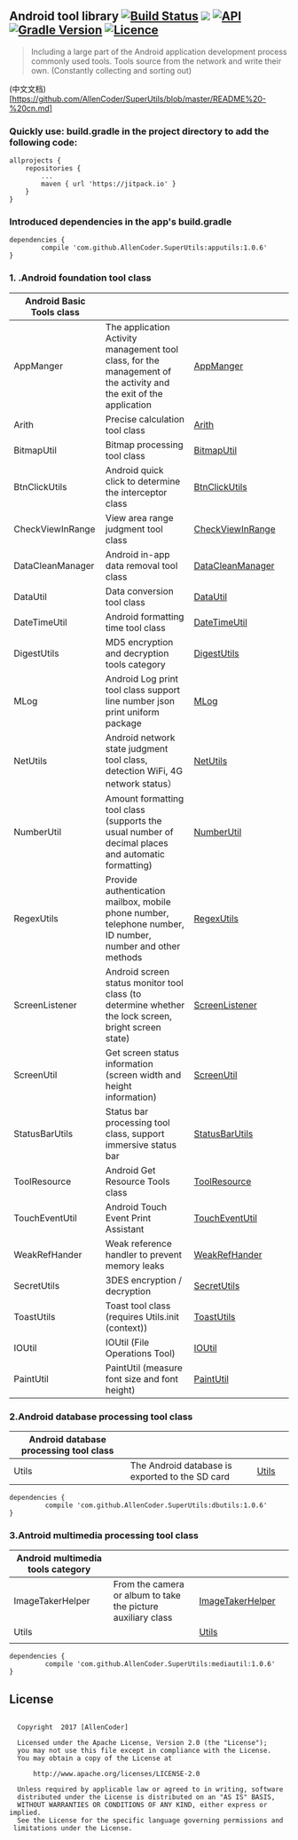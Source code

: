 

##  Android tool library [![Build Status](https://travis-ci.org/AllenCoder/SuperUtils.svg?branch=master)](https://travis-ci.org/AllenCoder/SuperUtils) [![](https://jitpack.io/v/AllenCoder/SuperUtils.svg)](https://jitpack.io/#AllenCoder/SuperUtils)  [![API](https://img.shields.io/badge/API-14%2B-blue.svg?style=flat)](https://android-arsenal.com/api?level=14) [![Gradle Version](https://img.shields.io/badge/gradle-3.4-green.svg)](https://docs.gradle.org/current/release-notes) [![Licence](https://img.shields.io/badge/licence-Apache-blue.svg)](http://www.apache.org/licenses/LICENSE-2.0)
  
> Including a large part of the Android application development process commonly used tools. Tools source from the network and write their own. (Constantly collecting and sorting out)

(中文文档)[https://github.com/AllenCoder/SuperUtils/blob/master/README%20-%20cn.md]

### Quickly use: build.gradle in the project directory to add the following code:


```
allprojects {
    repositories {
        ...
        maven { url 'https://jitpack.io' }
    }
}

```

### Introduced dependencies in the app's build.gradle

```
dependencies {
        compile 'com.github.AllenCoder.SuperUtils:apputils:1.0.6'
}
```

### 1. .Android foundation tool class

| Android Basic Tools class |                                                                |     |     |
| ------------------ | -------------------------------------------------------------- | --- | --- |
| AppManger          | The application Activity management tool class, for the management of the activity and the exit of the application |  [AppManger][1]   |     |
| Arith              | Precise calculation tool class                                                |   [Arith][2]   |     |
| BitmapUtil         | Bitmap processing tool class                                              |   [BitmapUtil][3]   |     |
| BtnClickUtils          | Android quick click to determine the interceptor class | [BtnClickUtils][4]     |     |
| CheckViewInRange              | View area range judgment tool class                                                 |  [CheckViewInRange][5]    |     |
| DataCleanManager         |  Android in-app data removal tool class                                              |    [DataCleanManager][6]  |     |
| DataUtil          | Data conversion tool class |   [DataUtil][7]   |     |
| DateTimeUtil              | Android formatting time tool class                                                |  [DateTimeUtil][8]    |     |
| DigestUtils         |MD5 encryption and decryption tools category                                   |    [DigestUtils][9]  |     |
| MLog          | Android Log print tool class support line number json print uniform package |    [MLog][11]  |     |
| NetUtils              | Android network state judgment tool class, detection WiFi, 4G network status）                                              |    [NetUtils][12]  |     |
| NumberUtil         |       Amount formatting tool class (supports the usual number of decimal places and automatic formatting)                                      |   [NumberUtil][13]   |     |
| RegexUtils          | Provide authentication mailbox, mobile phone number, telephone number, ID number, number and other methods|    [RegexUtils][14]  |     |
| ScreenListener              | Android screen status monitor tool class (to determine whether the lock screen, bright screen state)                                                 |   [ScreenListener][15]   |     |
| ScreenUtil         |  Get screen status information (screen width and height information)                                        |    [ScreenUtil][16]  |     |
| StatusBarUtils          |Status bar processing tool class, support immersive status bar |    [StatusBarUtils][17]  |     |
| ToolResource              |Android Get Resource Tools class                                         |  [ToolResource][18]    |     |
| TouchEventUtil         |  Android Touch Event Print Assistant                                      |    [TouchEventUtil][19]  |     |
| WeakRefHander         | Weak reference handler to prevent memory leaks                                     |    [WeakRefHander][23]  |     |
| SecretUtils         |  3DES encryption / decryption                                    |    [SecretUtils][24]  |     |
| ToastUtils         |  Toast tool class (requires Utils.init (context))                                      |    [ToastUtils][25]  |     |
| IOUtil         |  IOUtil (File Operations Tool)                                      |    [IOUtil][26]  |     |
| PaintUtil         |  PaintUtil (measure font size and font height)                                     |    [PaintUtil][27]  |     |


### 2.Android database processing tool class

| Android database processing tool class |                          |     |     |
| ------------------------ | ------------------------ | --- | --- |
| Utils                    |The Android database is exported to the SD card |  [Utils][20]   |     |


```
dependencies {
         compile 'com.github.AllenCoder.SuperUtils:dbutils:1.0.6'
}
```

### 3.Antroid multimedia processing tool class

| Android multimedia tools category |                            |     |     |
| -------------------- | -------------------------- | --- | --- |
| ImageTakerHelper     | From the camera or album to take the picture auxiliary class |  [ImageTakerHelper][21]   |     |
| Utils                |                            | [Utils][22]    |     |
|                      |                            |     |     |

```
dependencies {
         compile 'com.github.AllenCoder.SuperUtils:mediautil:1.0.6'
}

```
## License

```

  Copyright  2017 [AllenCoder]
 
  Licensed under the Apache License, Version 2.0 (the "License");
  you may not use this file except in compliance with the License.
  You may obtain a copy of the License at
 
      http://www.apache.org/licenses/LICENSE-2.0
 
  Unless required by applicable law or agreed to in writing, software
  distributed under the License is distributed on an "AS IS" BASIS,
  WITHOUT WARRANTIES OR CONDITIONS OF ANY KIND, either express or implied.
  See the License for the specific language governing permissions and
 limitations under the License.

```


  [1]: https://github.com/AllenCoder/SuperUtils/blob/master/apputils/src/main/java/com/allen/apputils/AppManger.java
  [2]: https://github.com/AllenCoder/SuperUtils/blob/master/apputils/src/main/java/com/allen/apputils/Arith.java
  [3]: https://github.com/AllenCoder/SuperUtils/blob/master/apputils/src/main/java/com/allen/apputils/BitmapUtil.java
  [4]: https://github.com/AllenCoder/SuperUtils/blob/master/apputils/src/main/java/com/allen/apputils/BtnClickUtils.java
  [5]: https://github.com/AllenCoder/SuperUtils/blob/master/apputils/src/main/java/com/allen/apputils/CheckViewInRange.java
  [6]: https://github.com/AllenCoder/SuperUtils/blob/master/apputils/src/main/java/com/allen/apputils/DataCleanManager.java
  [7]: https://github.com/AllenCoder/SuperUtils/blob/master/apputils/src/main/java/com/allen/apputils/DataUtil.java
  [8]: https://github.com/AllenCoder/SuperUtils/blob/master/apputils/src/main/java/com/allen/apputils/DateTimeUtil.java
  [9]: https://github.com/AllenCoder/SuperUtils/blob/master/apputils/src/main/java/com/allen/apputils/DigestUtils.java
  [10]: https://github.com/AllenCoder/SuperUtils/blob/master/apputils/src/main/java/com/allen/apputils/DataCleanManager.java
  [11]: https://github.com/AllenCoder/SuperUtils/blob/master/apputils/src/main/java/com/allen/apputils/MLog.java
  [12]: https://github.com/AllenCoder/SuperUtils/blob/master/apputils/src/main/java/com/allen/apputils/NetUtils.java
  [13]: https://github.com/AllenCoder/SuperUtils/blob/master/apputils/src/main/java/com/allen/apputils/NumberUtil.java
  [14]: https://github.com/AllenCoder/SuperUtils/blob/master/apputils/src/main/java/com/allen/apputils/RegexUtils.java
  [15]: https://github.com/AllenCoder/SuperUtils/blob/master/apputils/src/main/java/com/allen/apputils/ScreenListener.java
  [16]: https://github.com/AllenCoder/SuperUtils/blob/master/apputils/src/main/java/com/allen/apputils/ScreenUtil.java
  [17]: https://github.com/AllenCoder/SuperUtils/blob/master/apputils/src/main/java/com/allen/apputils/StatusBarUtils.java
  [18]: https://github.com/AllenCoder/SuperUtils/blob/master/apputils/src/main/java/com/allen/apputils/ToolResource.java
  [19]: https://github.com/AllenCoder/SuperUtils/blob/master/apputils/src/main/java/com/allen/apputils/TouchEventUtil.java
  [20]: https://github.com/AllenCoder/SuperUtils/blob/master/dbutils/src/main/java/com/allen/dbutils/Utils.java
  [21]: https://github.com/AllenCoder/SuperUtils/blob/master/mediautil/src/main/java/com/allen/mediautil/ImageTakerHelper.java
  [22]: https://github.com/AllenCoder/SuperUtils/blob/master/mediautil/src/main/java/com/allen/mediautil/Utils.java
  [23]: https://github.com/AllenCoder/SuperUtils/blob/master/apputils/src/main/java/com/allen/apputils/WeakRefHander.java
  [24]: https://github.com/AllenCoder/SuperUtils/blob/master/apputils/src/main/java/com/allen/apputils/SecretUtils.java
   [25]: https://github.com/AllenCoder/SuperUtils/blob/master/apputils/src/main/java/com/allen/apputils/ToastUtils.java
   [26]: https://github.com/AllenCoder/SuperUtils/blob/master/apputils/src/main/java/com/allen/apputils/IOUtil.java
   [27]: https://github.com/AllenCoder/SuperUtils/blob/master/apputils/src/main/java/com/allen/apputils/PaintUtil.java

